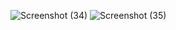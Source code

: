 ![Screenshot (34)](https://github.com/mrsraj/Eat-Split/assets/152704061/8211e553-c9f8-4324-86b9-e2234efe26be)
![Screenshot (35)](https://github.com/mrsraj/Eat-Split/assets/152704061/13c49aa6-48a9-49ac-90b8-4f0691314c1c)
